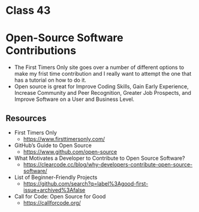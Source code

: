 # Class 43

# Open-Source Software Contributions

- The First Timers Only site goes over a number of different options to make my frist time contribution and I really want to attempt the one that has a tutorial on how to do it.
- Open source is great for Improve Coding Skills, Gain Early Experience, Increase Community and Peer Recognition, Greater Job Prospects, and Improve Software on a User and Business Level.

## Resources

- First Timers Only
  - <https://www.firsttimersonly.com/>
- GitHub’s Guide to Open Source
  - <https://www.github.com/open-source>
- What Motivates a Developer to Contribute to Open Source Software?
  - <https://clearcode.cc/blog/why-developers-contribute-open-source-software/>
- List of Beginner-Friendly Projects
  - <https://github.com/search?q=label%3Agood-first-issue+archived%3Afalse>
- Call for Code: Open Source for Good
  - <https://callforcode.org/>
